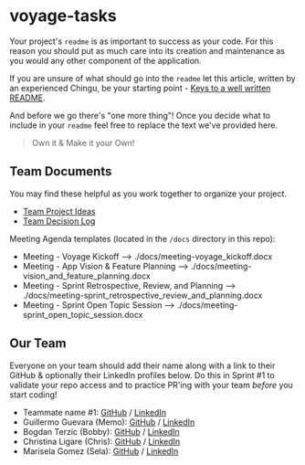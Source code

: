 # voyage-tasks

Your project's `readme` is as important to success as your code. For
this reason you should put as much care into its creation and maintenance
as you would any other component of the application.

If you are unsure of what should go into the `readme` let this article,
written by an experienced Chingu, be your starting point -
[Keys to a well written README](https://tinyurl.com/yk3wubft).

And before we go there's "one more thing"! Once you decide what to include
in your `readme` feel free to replace the text we've provided here.

> Own it & Make it your Own!

## Team Documents

You may find these helpful as you work together to organize your project.

- [Team Project Ideas](./docs/team_project_ideas.md)
- [Team Decision Log](./docs/team_decision_log.md)

Meeting Agenda templates (located in the `/docs` directory in this repo):

- Meeting - Voyage Kickoff --> ./docs/meeting-voyage_kickoff.docx
- Meeting - App Vision & Feature Planning --> ./docs/meeting-vision_and_feature_planning.docx
- Meeting - Sprint Retrospective, Review, and Planning --> ./docs/meeting-sprint_retrospective_review_and_planning.docx
- Meeting - Sprint Open Topic Session --> ./docs/meeting-sprint_open_topic_session.docx

## Our Team

Everyone on your team should add their name along with a link to their GitHub
& optionally their LinkedIn profiles below. Do this in Sprint #1 to validate
your repo access and to practice PR'ing with your team _before_ you start
coding!

- Teammate name #1: [GitHub](https://github.com/ghaccountname) / [LinkedIn](https://linkedin.com/in/liaccountname)
- Guillermo Guevara (Memo): [GitHub](https://github.com/guillermoguevara887) / [LinkedIn](www.linkedin.com/in/guillermo-guevara-6758a51a0)
- Bogdan Terzic (Bobby): [GitHub](https://github.com/minorObsession) / [LinkedIn](https://linkedin.com/in/bogdan-terzic-606340249/)
- Christina Ligare (Chris): [GitHub](https://github.com/codercreative) / [LinkedIn](https://www.linkedin.com/in/christina-ligare/)
- Marisela Gomez (Sela): [GitHub](https://github.com/Mar1g0m3z) / [LinkedIn](https://www.linkedin.com/in/sela-dev/)

###
